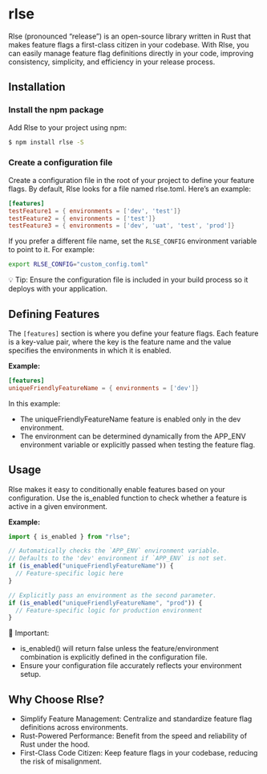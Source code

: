 # rlse

Rlse (pronounced “release”) is an open-source library written in Rust that makes feature flags a first-class citizen in your codebase. With Rlse, you can easily manage feature flag definitions directly in your code, improving consistency, simplicity, and efficiency in your release process.

## Installation

### Install the npm package

Add Rlse to your project using npm:

```sh
$ npm install rlse -S
```

### Create a configuration file

Create a configuration file in the root of your project to define your feature flags. By default, Rlse looks for a file named rlse.toml. Here’s an example:

```toml
[features]
testFeature1 = { environments = ['dev', 'test']}
testFeature2 = { environments = ['test']}
testFeature3 = { environments = ['dev', 'uat', 'test', 'prod']}
```

If you prefer a different file name, set the `RLSE_CONFIG` environment variable to point to it. For example:

```sh
export RLSE_CONFIG="custom_config.toml"
```

💡 Tip: Ensure the configuration file is included in your build process so it deploys with your application.

## Defining Features

The `[features]` section is where you define your feature flags. Each feature is a key-value pair, where the key is the feature name and the value specifies the environments in which it is enabled.

**Example:**

```toml
[features]
uniqueFriendlyFeatureName = { environments = ['dev']}
```

In this example:

- The uniqueFriendlyFeatureName feature is enabled only in the dev environment.
- The environment can be determined dynamically from the APP_ENV environment variable or explicitly passed when testing the feature flag.

## Usage

Rlse makes it easy to conditionally enable features based on your configuration. Use the is_enabled function to check whether a feature is active in a given environment.

**Example:**

```javascript
import { is_enabled } from "rlse";

// Automatically checks the `APP_ENV` environment variable.
// Defaults to the 'dev' environment if `APP_ENV` is not set.
if (is_enabled("uniqueFriendlyFeatureName")) {
  // Feature-specific logic here
}

// Explicitly pass an environment as the second parameter.
if (is_enabled("uniqueFriendlyFeatureName", "prod")) {
  // Feature-specific logic for production environment
}
```

🛑 Important:

- is_enabled() will return false unless the feature/environment combination is explicitly defined in the configuration file.
- Ensure your configuration file accurately reflects your environment setup.

## Why Choose Rlse?

- Simplify Feature Management: Centralize and standardize feature flag definitions across environments.
- Rust-Powered Performance: Benefit from the speed and reliability of Rust under the hood.
- First-Class Code Citizen: Keep feature flags in your codebase, reducing the risk of misalignment.
